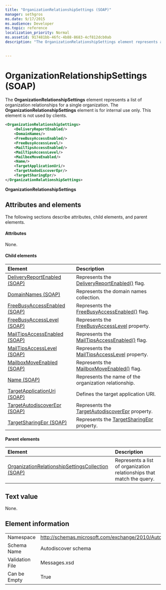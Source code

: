 ```yaml
---
title: "OrganizationRelationshipSettings (SOAP)"
manager: sethgros
ms.date: 9/17/2015
ms.audience: Developer
ms.topic: reference
localization_priority: Normal
ms.assetid: 917481bb-46fc-4b88-8683-4cf812dcb0ab
description: "The OrganizationRelationshipSettings element represents a list of organization relationships for a single organization. The OrganizationRelationshipSettings element is for internal use only. This element is not used by clients."
 
 
---
```


# OrganizationRelationshipSettings (SOAP)

The **OrganizationRelationshipSettings** element represents a list of organization relationships for a single organization. The **OrganizationRelationshipSettings** element is for internal use only. This element is not used by clients. 
  
```XML
<OrganizationRelationshipSettings>
    <DeliveryReportEnabled/>
    <DomainNames/>
    <FreeBusyAccessEnabled/>
    <FreeBusyAccessLevel/>
    <MailTipsAccessEnabled/>
    <MailTipsAccessLevel/>
    <MailboxMoveEnabled/>
    <Name/>
    <TargetApplicationUri/>
    <TargetAudodiscoverEpr/>
    <TargetSharingEpr/>
</OrganizationRelationshipSettings>
```

 **OrganizationRelationshipSettings**
## Attributes and elements

The following sections describe attributes, child elements, and parent elements.
  
#### Attributes

None.
  
#### Child elements

|**Element**|**Description**|
|:-----|:-----|
|[DeliveryReportEnabled (SOAP)](deliveryreportenabled-soap.md) <br/> |Represents the [DeliveryReportEnabled()](https://msdn.microsoft.com/library/Microsoft.Exchange.SoapWebClient.AutoDiscover.OrganizationRelationshipSettings.DeliveryReportEnabled.aspx) flag.  <br/> |
|[DomainNames (SOAP)](domainnames-soap.md) <br/> |Represents the domain names collection.  <br/> |
|[FreeBusyAccessEnabled (SOAP)](freebusyaccessenabled-soap.md) <br/> |Represents the [FreeBusyAccessEnabled()](https://msdn.microsoft.com/library/Microsoft.Exchange.SoapWebClient.AutoDiscover.OrganizationRelationshipSettings.FreeBusyAccessEnabled.aspx) flag.  <br/> |
|[FreeBusyAccessLevel (SOAP)](freebusyaccesslevel-soap.md) <br/> |Represents the [FreeBusyAccessLevel](https://msdn.microsoft.com/library/Microsoft.Exchange.Data.Directory.SystemConfiguration.OrganizationRelationship.FreeBusyAccessLevel.aspx) property.  <br/> |
|[MailTipsAccessEnabled (SOAP)](mailtipsaccessenabled-soap.md) <br/> |Represents the [MailTipsAccessEnabled()](https://msdn.microsoft.com/library/Microsoft.Exchange.SoapWebClient.AutoDiscover.OrganizationRelationshipSettings.MailTipsAccessEnabled.aspx) flag.  <br/> |
|[MailTipsAccessLevel (SOAP)](mailtipsaccesslevel-soap.md) <br/> |Represents the [MailTipsAccessLevel](https://msdn.microsoft.com/library/Microsoft.Exchange.Data.Directory.SystemConfiguration.OrganizationRelationship.MailTipsAccessLevel.aspx) property.  <br/> |
|[MailboxMoveEnabled (SOAP)](mailboxmoveenabled-soap.md) <br/> |Represents the [MailboxMoveEnabled()](https://msdn.microsoft.com/library/Microsoft.Exchange.SoapWebClient.AutoDiscover.OrganizationRelationshipSettings.MailboxMoveEnabled.aspx) flag.  <br/> |
|[Name (SOAP)](name-soap.md) <br/> |Represents the name of the organization relationship.  <br/> |
|[TargetApplicationUri (SOAP)](targetapplicationuri-soap.md) <br/> |Defines the target application URI.  <br/> |
|[TargetAutodiscoverEpr (SOAP)](targetautodiscoverepr-soap.md) <br/> |Represents the [TargetAutodiscoverEpr](https://msdn.microsoft.com/library/Microsoft.Exchange.Data.Directory.SystemConfiguration.OrganizationRelationship.TargetAutodiscoverEpr.aspx) property.  <br/> |
|[TargetSharingEpr (SOAP)](targetsharingepr-soap.md) <br/> |Represents the [TargetSharingEpr](https://msdn.microsoft.com/library/Microsoft.Exchange.Data.Directory.SystemConfiguration.OrganizationRelationship.TargetSharingEpr.aspx) property.  <br/> |
   
#### Parent elements

|**Element**|**Description**|
|:-----|:-----|
|[OrganizationRelationshipSettingsCollection (SOAP)](organizationrelationshipsettingscollection-soap.md) <br/> |Represents a list of organization relationships that match the query.  <br/> |
   
## Text value

None.
  
## Element information

|||
|:-----|:-----|
|Namespace  <br/> |http://schemas.microsoft.com/exchange/2010/Autodiscover  <br/> |
|Schema Name  <br/> |Autodiscover schema  <br/> |
|Validation File  <br/> |Messages.xsd  <br/> |
|Can be Empty  <br/> |True  <br/> |
   

